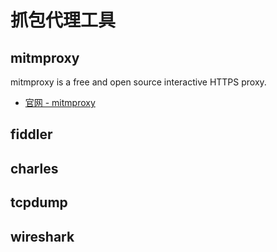 # 抓包代理工具

## mitmproxy

mitmproxy is a free and open source interactive HTTPS proxy.

* [官网 - mitmproxy](https://www.mitmproxy.org/)


## fiddler


## charles

## tcpdump

## wireshark

